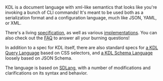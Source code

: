 <section class="kdl-section" id="description">

KDL is a document language with xml-like semantics that looks like you're
invoking a bunch of CLI commands! It's meant to be used both as a
serialization format and a configuration language, much like JSON, YAML, or
XML.

There's a living [specification](https://github.com/kdl-org/kdl/blob/main/SPEC.md), as well as various
[implementations](#implementations). You can also check out the [FAQ](#faq) to
answer all your burning questions!

In addition to a spec for KDL itself, there are also standard specs for [a KDL
Query Language](https://github.com/kdl-org/kdl/blob/main/QUERY-SPEC.md) based
on CSS selectors, and [a KDL Schema
Language](https://github.com/kdl-org/kdl/blob/main/SCHEMA-SPEC.md) loosely
based on JSON Schema.

The language is based on [SDLang](https://sdlang.org), with a number of
modifications and clarifications on its syntax and behavior.

</section>
